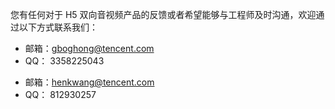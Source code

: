 您有任何对于 H5 双向音视频产品的反馈或者希望能够与工程师及时沟通，欢迎通过以下方式联系我们：

* 邮箱：gboghong@tencent.com
* QQ： 3358225043           <br>                            
- 邮箱：henkwang@tencent.com
- QQ： 812930257